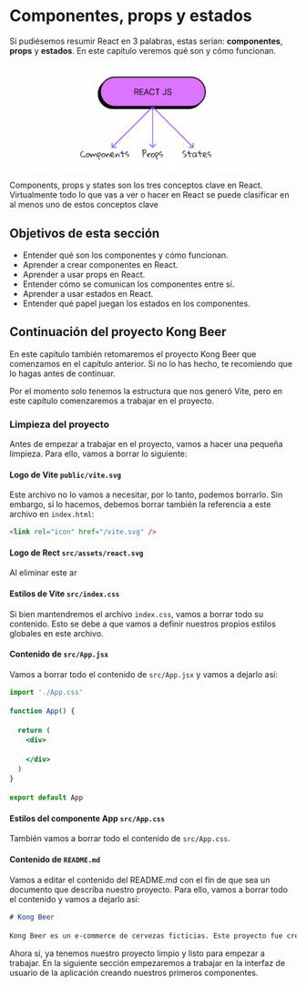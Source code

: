 # Componentes, props y estados

Si pudiésemos resumir React en 3 palabras, estas serían: **componentes**, **props** y **estados**. En este capítulo veremos qué son y cómo funcionan.

![1702292263570](image/01-introducción-a-la-sección/1702292263570.png)

Components, props y states son los tres conceptos clave en React. Virtualmente todo lo que vas a ver o hacer en React se puede clasificar en al menos uno de estos conceptos clave

## Objetivos de esta sección

- Entender qué son los componentes y cómo funcionan.
- Aprender a crear componentes en React.
- Aprender a usar props en React.
- Entender cómo se comunican los componentes entre sí.
- Aprender a usar estados en React.
- Entender qué papel juegan los estados en los componentes.

## Continuación del proyecto Kong Beer

En este capítulo también retomaremos el proyecto Kong Beer que comenzamos en el capítulo anterior. Si no lo has hecho, te recomiendo que lo hagas antes de continuar.

Por el momento solo tenemos la estructura que nos generó Vite, pero en este capítulo comenzaremos a trabajar en el proyecto.

### Limpieza del proyecto

Antes de empezar a trabajar en el proyecto, vamos a hacer una pequeña limpieza. Para ello, vamos a borrar lo siguiente:

#### Logo de Vite `public/vite.svg`

Este archivo no lo vamos a necesitar, por lo tanto, podemos borrarlo. Sin embargo, si lo hacemos, debemos borrar también la referencia a este archivo en `index.html`:

```html
<link rel="icon" href="/vite.svg" />
```

#### Logo de Rect `src/assets/react.svg`

Al eliminar este ar

#### Estilos de Vite `src/index.css`

Si bien mantendremos el archivo `index.css`, vamos a borrar todo su contenido. Esto se debe a que vamos a definir nuestros propios estilos globales en este archivo.

#### Contenido de `src/App.jsx`

Vamos a borrar todo el contenido de `src/App.jsx` y vamos a dejarlo así:

```jsx
import './App.css'

function App() {

  return (
    <div>

    </div>
  )
}

export default App
```

#### Estilos del componente App `src/App.css`

También vamos a borrar todo el contenido de `src/App.css`.


#### Contenido de `README.md`

Vamos a editar el contenido del README.md con el fín de que sea un documento que describa nuestro proyecto. Para ello, vamos a borrar todo el contenido y vamos a dejarlo así:

```md
# Kong Beer

Kong Beer es un e-commerce de cervezas ficticias. Este proyecto fue creado con el fín de aprender React.
```

Ahora sí, ya tenemos nuestro proyecto limpio y listo para empezar a trabajar. En la siguiente sección empezaremos a trabajar en la interfaz de usuario de la aplicación creando nuestros primeros componentes.



